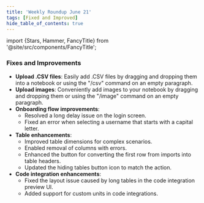 ```yaml
---
title: 'Weekly Roundup June 21'
tags: [Fixed and Improved]
hide_table_of_contents: true
---
```


import {Stars, Hammer, FancyTitle} from '@site/src/components/FancyTitle';

### <FancyTitle icon={Hammer}>Fixes and Improvements</FancyTitle>

- **Upload .CSV files**: Easily add .CSV files by dragging and dropping them into a notebook or using the "/csv" command on an empty paragraph.
- **Upload images**: Conveniently add images to your notebook by dragging and dropping them or using the "/image" command on an empty paragraph.
- **Onboarding flow improvements**:
  - Resolved a long delay issue on the login screen.
  - Fixed an error when selecting a username that starts with a capital letter.
- **Table enhancements**:
  - Improved table dimensions for complex scenarios.
  - Enabled removal of columns with errors.
  - Enhanced the button for converting the first row from imports into table headers.
  - Updated the hiding tables button icon to match the action.
- **Code integration enhancements**:
  - Fixed the layout issue caused by long tables in the code integration preview UI.
  - Added support for custom units in code integrations.
